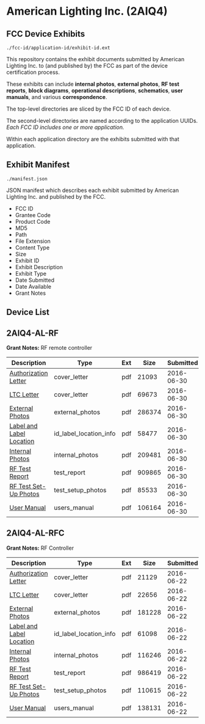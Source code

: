 # American Lighting Inc. (2AIQ4)
## FCC Device Exhibits

```
./fcc-id/application-id/exhibit-id.ext
```

This repository contains the exhibit documents submitted by American Lighting Inc. to (and published by) the FCC as part of the device certification process.

These exhibits can include **internal photos**, **external photos**, **RF test reports**, **block diagrams**, **operational descriptions**, **schematics**, **user manuals**, and various **correspondence**.

The top-level directories are sliced by the FCC ID of each device.

The second-level directories are named according to the application UUIDs. *Each FCC ID includes one or more application.*

Within each application directory are the exhibits submitted with that application. 

## Exhibit Manifest

```
./manifest.json
```

JSON manifest which describes each exhibit submitted by American Lighting Inc. and published by the FCC.

- FCC ID
- Grantee Code
- Product Code
- MD5
- Path
- File Extension
- Content Type
- Size
- Exhibit ID
- Exhibit Description
- Exhibit Type
- Date Submitted
- Date Available
- Grant Notes

## Device List
## 2AIQ4-AL-RF
**Grant Notes:** RF remote controller

| Description | Type | Ext | Size | Submitted | Available |
| ----------- | ---- | --- | ---- | --------- | --------- |
| [Authorization Letter](2AIQ4-AL-RF/d5b44c759e547f43a0248976e8f4b966/3046056.pdf) | cover_letter | pdf | 21093 | 2016-06-30 | 2016-06-30 |
| [LTC Letter](2AIQ4-AL-RF/d5b44c759e547f43a0248976e8f4b966/3046057.pdf) | cover_letter | pdf | 69673 | 2016-06-30 | 2016-06-30 |
| [External Photos](2AIQ4-AL-RF/d5b44c759e547f43a0248976e8f4b966/3046058.pdf) | external_photos | pdf | 286374 | 2016-06-30 | 2016-06-30 |
| [Label and Label Location](2AIQ4-AL-RF/d5b44c759e547f43a0248976e8f4b966/3046059.pdf) | id_label_location_info | pdf | 58477 | 2016-06-30 | 2016-06-30 |
| [Internal Photos](2AIQ4-AL-RF/d5b44c759e547f43a0248976e8f4b966/3046060.pdf) | internal_photos | pdf | 209481 | 2016-06-30 | 2016-06-30 |
| [RF Test Report](2AIQ4-AL-RF/d5b44c759e547f43a0248976e8f4b966/3046063.pdf) | test_report | pdf | 909865 | 2016-06-30 | 2016-06-30 |
| [RF Test Set-Up Photos](2AIQ4-AL-RF/d5b44c759e547f43a0248976e8f4b966/3046064.pdf) | test_setup_photos | pdf | 85533 | 2016-06-30 | 2016-06-30 |
| [User Manual](2AIQ4-AL-RF/d5b44c759e547f43a0248976e8f4b966/3046065.pdf) | users_manual | pdf | 106164 | 2016-06-30 | 2016-06-30 |
## 2AIQ4-AL-RFC
**Grant Notes:** RF Controller

| Description | Type | Ext | Size | Submitted | Available |
| ----------- | ---- | --- | ---- | --------- | --------- |
| [Authorization Letter](2AIQ4-AL-RFC/8fcafcd9f2d12c3afcd641cabd8a4037/3037391.pdf) | cover_letter | pdf | 21129 | 2016-06-22 | 2016-06-22 |
| [LTC Letter](2AIQ4-AL-RFC/8fcafcd9f2d12c3afcd641cabd8a4037/3037392.pdf) | cover_letter | pdf | 22656 | 2016-06-22 | 2016-06-22 |
| [External Photos](2AIQ4-AL-RFC/8fcafcd9f2d12c3afcd641cabd8a4037/3037393.pdf) | external_photos | pdf | 181228 | 2016-06-22 | 2016-06-22 |
| [Label and Label Location](2AIQ4-AL-RFC/8fcafcd9f2d12c3afcd641cabd8a4037/3037394.pdf) | id_label_location_info | pdf | 61098 | 2016-06-22 | 2016-06-22 |
| [Internal Photos](2AIQ4-AL-RFC/8fcafcd9f2d12c3afcd641cabd8a4037/3037395.pdf) | internal_photos | pdf | 116246 | 2016-06-22 | 2016-06-22 |
| [RF Test Report](2AIQ4-AL-RFC/8fcafcd9f2d12c3afcd641cabd8a4037/3037398.pdf) | test_report | pdf | 986419 | 2016-06-22 | 2016-06-22 |
| [RF Test Set-Up Photos](2AIQ4-AL-RFC/8fcafcd9f2d12c3afcd641cabd8a4037/3037399.pdf) | test_setup_photos | pdf | 110615 | 2016-06-22 | 2016-06-22 |
| [User Manual](2AIQ4-AL-RFC/8fcafcd9f2d12c3afcd641cabd8a4037/3037400.pdf) | users_manual | pdf | 138131 | 2016-06-22 | 2016-06-22 |
